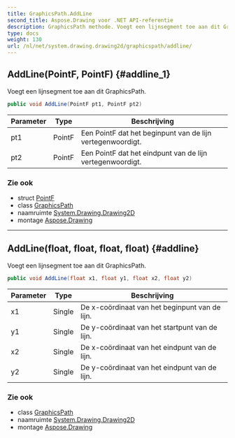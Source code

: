```yaml
---
title: GraphicsPath.AddLine
second_title: Aspose.Drawing voor .NET API-referentie
description: GraphicsPath methode. Voegt een lijnsegment toe aan dit GraphicsPath.
type: docs
weight: 130
url: /nl/net/system.drawing.drawing2d/graphicspath/addline/
---
```

## AddLine(PointF, PointF) {#addline_1}

Voegt een lijnsegment toe aan dit GraphicsPath.

```csharp
public void AddLine(PointF pt1, PointF pt2)
```

| Parameter | Type | Beschrijving |
| --- | --- | --- |
| pt1 | PointF | Een PointF dat het beginpunt van de lijn vertegenwoordigt. |
| pt2 | PointF | Een PointF dat het eindpunt van de lijn vertegenwoordigt. |

### Zie ook

* struct [PointF](../../../system.drawing/pointf/)
* class [GraphicsPath](../)
* naamruimte [System.Drawing.Drawing2D](../../graphicspath/)
* montage [Aspose.Drawing](../../../)

---

## AddLine(float, float, float, float) {#addline}

Voegt een lijnsegment toe aan dit GraphicsPath.

```csharp
public void AddLine(float x1, float y1, float x2, float y2)
```

| Parameter | Type | Beschrijving |
| --- | --- | --- |
| x1 | Single | De x-coördinaat van het beginpunt van de lijn. |
| y1 | Single | De y-coördinaat van het startpunt van de lijn. |
| x2 | Single | De x-coördinaat van het eindpunt van de lijn. |
| y2 | Single | De y-coördinaat van het eindpunt van de lijn. |

### Zie ook

* class [GraphicsPath](../)
* naamruimte [System.Drawing.Drawing2D](../../graphicspath/)
* montage [Aspose.Drawing](../../../)


